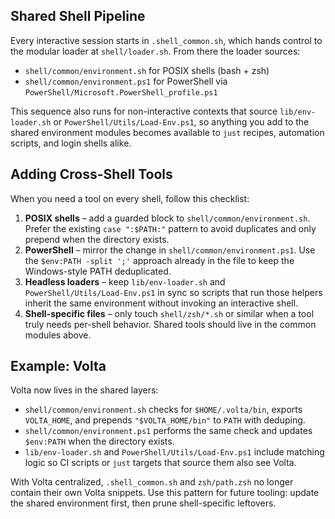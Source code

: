 ## Shared Shell Pipeline

Every interactive session starts in `.shell_common.sh`, which hands control to the modular loader at `shell/loader.sh`. From there the loader sources:

- `shell/common/environment.sh` for POSIX shells (bash + zsh)
- `shell/common/environment.ps1` for PowerShell via `PowerShell/Microsoft.PowerShell_profile.ps1`

This sequence also runs for non-interactive contexts that source `lib/env-loader.sh` or `PowerShell/Utils/Load-Env.ps1`, so anything you add to the shared environment modules becomes available to `just` recipes, automation scripts, and login shells alike.

## Adding Cross-Shell Tools

When you need a tool on every shell, follow this checklist:

1. **POSIX shells** – add a guarded block to `shell/common/environment.sh`. Prefer the existing `case ":$PATH:"` pattern to avoid duplicates and only prepend when the directory exists.
2. **PowerShell** – mirror the change in `shell/common/environment.ps1`. Use the `$env:PATH -split ';'` approach already in the file to keep the Windows-style PATH deduplicated.
3. **Headless loaders** – keep `lib/env-loader.sh` and `PowerShell/Utils/Load-Env.ps1` in sync so scripts that run those helpers inherit the same environment without invoking an interactive shell.
4. **Shell-specific files** – only touch `shell/zsh/*.sh` or similar when a tool truly needs per-shell behavior. Shared tools should live in the common modules above.

## Example: Volta

Volta now lives in the shared layers:

- `shell/common/environment.sh` checks for `$HOME/.volta/bin`, exports `VOLTA_HOME`, and prepends `"$VOLTA_HOME/bin"` to `PATH` with deduping.
- `shell/common/environment.ps1` performs the same check and updates `$env:PATH` when the directory exists.
- `lib/env-loader.sh` and `PowerShell/Utils/Load-Env.ps1` include matching logic so CI scripts or `just` targets that source them also see Volta.

With Volta centralized, `.shell_common.sh` and `zsh/path.zsh` no longer contain their own Volta snippets. Use this pattern for future tooling: update the shared environment first, then prune shell-specific leftovers.
